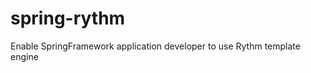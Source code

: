 spring-rythm
============

Enable SpringFramework application developer to use Rythm template engine
